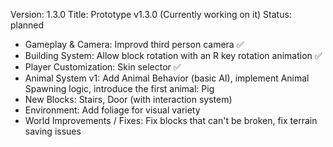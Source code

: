 Version: 1.3.0
Title: Prototype v1.3.0 (Currently working on it)
Status: planned

- Gameplay & Camera: Improvd third person camera ✅
- Building System: Allow block rotation with an R key rotation animation ✅
- Player Customization: Skin selector ✅
- Animal System v1: Add Animal Behavior (basic AI), implement Animal Spawning logic, introduce the first animal: Pig
- New Blocks: Stairs, Door (with interaction system)
- Environment: Add foliage for visual variety
- World Improvements / Fixes: Fix blocks that can't be broken, fix terrain saving issues